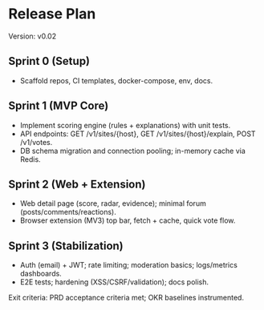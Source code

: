 # Release Plan

Version: v0.02

## Sprint 0 (Setup)
- Scaffold repos, CI templates, docker-compose, env, docs.

## Sprint 1 (MVP Core)
- Implement scoring engine (rules + explanations) with unit tests.
- API endpoints: GET /v1/sites/{host}, GET /v1/sites/{host}/explain, POST /v1/votes.
- DB schema migration and connection pooling; in-memory cache via Redis.

## Sprint 2 (Web + Extension)
- Web detail page (score, radar, evidence); minimal forum (posts/comments/reactions).
- Browser extension (MV3) top bar, fetch + cache, quick vote flow.

## Sprint 3 (Stabilization)
- Auth (email) + JWT; rate limiting; moderation basics; logs/metrics dashboards.
- E2E tests; hardening (XSS/CSRF/validation); docs polish.

Exit criteria: PRD acceptance criteria met; OKR baselines instrumented.
